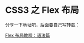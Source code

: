 # CSS3 之 Flex 布局

分享一下地址吧，后面要自己写转载：

[Flex 布局教程：语法篇](http://www.ruanyifeng.com/blog/2015/07/flex-grammar.html)

